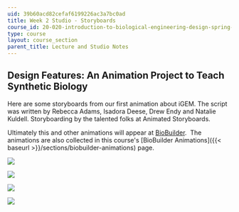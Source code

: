 ```yaml
---
uid: 39b60acd82cefaf6199226ac3a7bc0ad
title: Week 2 Studio - Storyboards
course_id: 20-020-introduction-to-biological-engineering-design-spring-2009
type: course
layout: course_section
parent_title: Lecture and Studio Notes
---
```


Design Features: An Animation Project to Teach Synthetic Biology
----------------------------------------------------------------

Here are some storyboards from our first animation about iGEM. The script was written by Rebecca Adams, Isadora Deese, Drew Endy and Natalie Kuldell. Storyboarding by the talented folks at Animated Storyboards.

Ultimately this and other animations will appear at [BioBuilder](http://www.biobuilder.org/).  The animations are also collected in this course's [BioBuilder Animations]({{< baseurl >}}/sections/biobuilder-animations) page.

![](/courses/biological-engineering/20-020-introduction-to-biological-engineering-design-spring-2009/lecture-and-studio-notes/iGEM_storyboard_1.jpg)

![](/courses/biological-engineering/20-020-introduction-to-biological-engineering-design-spring-2009/lecture-and-studio-notes/iGEM_storyboard_2.jpg)

![](/courses/biological-engineering/20-020-introduction-to-biological-engineering-design-spring-2009/lecture-and-studio-notes/iGEM_storyboard_3.jpg)

![](/courses/biological-engineering/20-020-introduction-to-biological-engineering-design-spring-2009/lecture-and-studio-notes/iGEM_storyboard_4.jpg)
